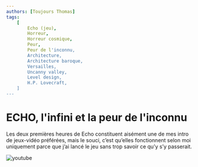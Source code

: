```yaml
---
authors: [Toujours Thomas]
tags:
    [
        Echo (jeu),
        Horreur,
        Horreur cosmique,
        Peur,
        Peur de l'inconnu,
        Architecture,
        Architecture baroque,
        Versailles,
        Uncanny valley,
        Level design,
        H.P. Lovecraft,
    ]
---
```


# ECHO, l'infini et la peur de l'inconnu

Les deux premières heures de Echo constituent aisément une de mes intro de jeux-vidéo préférées, mais le souci, c’est qu’elles fonctionnent selon moi uniquement parce que j’ai lancé le jeu sans trop savoir ce qu’y s’y passerait.

![youtube](https://www.youtube.com/watch?v=6vJwtVVg1TQ)
